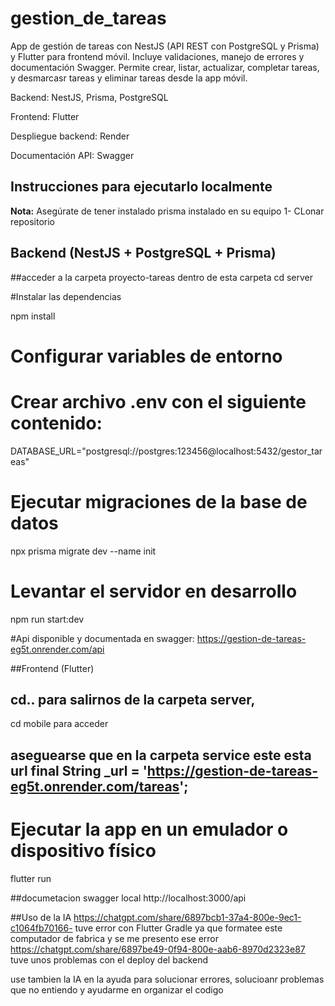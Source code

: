 # gestion_de_tareas
App de gestión de tareas con NestJS (API REST con PostgreSQL y Prisma) y Flutter para frontend móvil. Incluye validaciones, manejo de errores y documentación Swagger. Permite crear, listar, actualizar, completar tareas, y desmarcasr tareas y eliminar tareas desde la app móvil.


Backend: NestJS, Prisma, PostgreSQL

Frontend: Flutter

Despliegue backend: Render

Documentación API: Swagger

## Instrucciones para ejecutarlo localmente ## 
**Nota:** Asegúrate de tener instalado prisma instalado en su equipo 
1- CLonar repositorio 

## Backend (NestJS + PostgreSQL + Prisma)
##acceder a la carpeta proyecto-tareas dentro de esta carpeta cd server 

#Instalar las dependencias

npm install
# Configurar variables de entorno
# Crear archivo .env con el siguiente contenido:
DATABASE_URL="postgresql://postgres:123456@localhost:5432/gestor_tareas"


# Ejecutar migraciones de la base de datos
npx prisma migrate dev --name init

# Levantar el servidor en desarrollo
npm run start:dev

#Api disponible  y documentada en swagger:
https://gestion-de-tareas-eg5t.onrender.com/api

##Frontend (Flutter)
## cd.. para salirnos de la carpeta server, 
cd mobile para acceder 

## aseguearse que en la carpeta service este esta url final String _url = 'https://gestion-de-tareas-eg5t.onrender.com/tareas';
# Ejecutar la app en un emulador o dispositivo físico
flutter run

##documetacion swagger local 
http://localhost:3000/api

##Uso de la IA
https://chatgpt.com/share/6897bcb1-37a4-800e-9ec1-c1064fb70166- tuve error con Flutter Gradle ya que formatee este computador de fabrica y se me presento ese error
https://chatgpt.com/share/6897be49-0f94-800e-aab6-8970d2323e87 tuve unos problemas con el deploy del backend

use tambien la IA en la ayuda para solucionar errores, solucioanr problemas que no entiendo y ayudarme en organizar el codigo 
